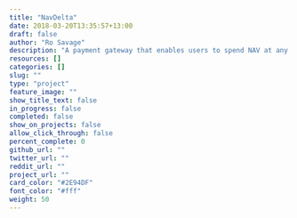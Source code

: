 ```yaml
---
title: "NavDelta"
date: 2018-03-20T13:35:57+13:00
draft: false
author: "Ro Savage"
description: "A payment gateway that enables users to spend NAV at any business which accepts currencies supported by the Kauri Wallet."
resources: []
categories: []
slug: ""
type: "project"
feature_image: ""
show_title_text: false
in_progress: false
completed: false
show_on_projects: false
allow_click_through: false
percent_complete: 0
github_url: ""
twitter_url: ""
reddit_url: ""
project_url: ""
card_color: "#2E94DF"
font_color: "#fff"
weight: 50
---
```

